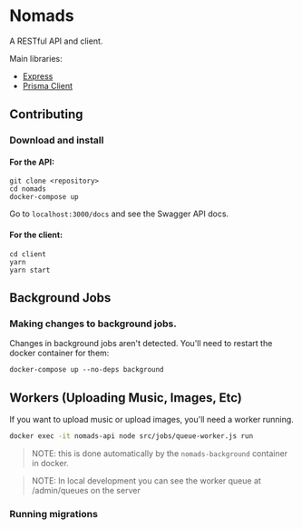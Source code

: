 # Nomads

A RESTful API and client.

Main libraries:

- [Express](https://expressjs.com/)
- [Prisma Client](https://www.prisma.io/docs)

## Contributing

### Download and install

#### For the API:

```
git clone <repository>
cd nomads
docker-compose up
```

Go to `localhost:3000/docs` and see the Swagger API docs.

#### For the client:

```
cd client
yarn
yarn start
```

## Background Jobs

### Making changes to background jobs.

Changes in background jobs aren't detected. You'll need to restart the docker container for them:

```
docker-compose up --no-deps background
```

## Workers (Uploading Music, Images, Etc)

If you want to upload music or upload images, you'll need a worker running.

```sh
docker exec -it nomads-api node src/jobs/queue-worker.js run
```

> NOTE: this is done automatically by the `nomads-background` container in docker.

> NOTE: In local development you can see the worker queue at /admin/queues on the server

### Running migrations
